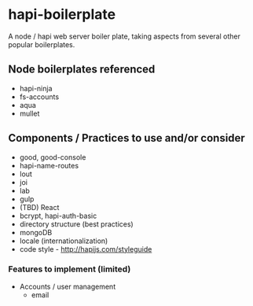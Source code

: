 # hapi-boilerplate
A node / hapi web server boiler plate, taking aspects from several other popular boilerplates.

## Node boilerplates referenced
* hapi-ninja
* fs-accounts
* aqua
* mullet

## Components / Practices to use and/or consider
* good, good-console
* hapi-name-routes
* lout
* joi
* lab
* gulp
* (TBD) React
* bcrypt, hapi-auth-basic
* directory structure (best practices)
* mongoDB
* locale (internationalization)
* code style - http://hapijs.com/styleguide 

### Features to implement (limited)
* Accounts / user management
    - email
